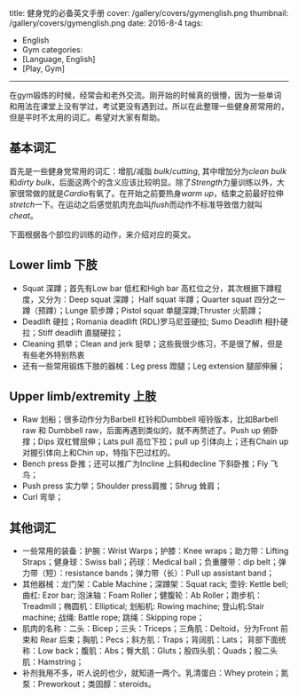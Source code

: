 title: 健身党的必备英文手册
cover: /gallery/covers/gymenglish.png
thumbnail: /gallery/covers/gymenglish.png
date: 2016-8-4
tags:
- English
- Gym
categories:
- [Language, English]
- [Play, Gym]
---

在gym锻炼的时候，经常会和老外交流。刚开始的时候真的很懵，因为一些单词和用法在课堂上没有学过，考试更没有遇到过。所以在此整理一些健身房常用的，但是平时不太用的词汇。希望对大家有帮助。

<!-- more -->

## 基本词汇
首先是一些健身党常用的词汇：增肌/减脂 *bulk*/*cutting*, 其中增加分为*clean bulk*和*dirty bulk*，后面这两个的含义应该比较明显。除了*Strength*力量训练以外，大家很常做的就是*Cardio*有氧了。在开始之前要热身*warm up*，结束之前最好拉伸*stretch*一下。在运动之后感觉肌肉充血叫*flush*而动作不标准导致借力就叫*cheat*。

下面根据各个部位的训练的动作，来介绍对应的英文。

## Lower limb 下肢
- Squat 深蹲；首先有Low bar 低杠和High bar 高杠位之分，其次根据下蹲程度，又分为：Deep squat 深蹲； Half squat 半蹲；Quarter squat 四分之一蹲（预蹲）；Lunge 箭步蹲；Pistol squat 单腿深蹲;Thruster 火箭蹲；
- Deadlift 硬拉；Romania deadlift (RDL)罗马尼亚硬拉; Sumo Deadlift 相扑硬拉；Stiff deadlift 直腿硬拉；
- Cleaning 抓举；Clean and jerk 挺举；这些我很少练习，不是很了解，但是有些老外特别热衷
- 还有一些常用锻炼下肢的器械：Leg press 蹬腿；Leg extension 腿部伸展；

## Upper limb/extremity 上肢
- Raw 划船；很多动作分为Barbell 杠铃和Dumbbell 哑铃版本，比如Barbell raw 和 Dumbbell raw，后面再遇到类似的，就不再赘述了。Push up 俯卧撑；Dips 双杠臂屈伸；Lats pull 高位下拉；pull up 引体向上；还有Chain up对握引体向上和Chin up，特指下巴过杠的。
- Bench press 卧推；还可以推广为Incline 上斜和decline 下斜卧推；Fly 飞鸟；
- Push press 实力举；Shoulder press肩推；Shrug 耸肩；
- Curl 弯举；

## 其他词汇
- 一些常用的装备：护腕：Wrist Warps；护膝：Knee wraps；助力带：Lifting Straps；健身球：Swiss ball；药球：Medical ball；负重腰带：dip belt；弹力带（短）：resistance bands；弹力带（长）：Pull up assistant band；
- 其他器械：龙门架：Cable Machine；深蹲架：Squat rack; 壶铃: Kettle bell; 曲杠: Ezor bar; 泡沫轴：Foam Roller；健腹轮：Ab Roller；跑步机：Treadmill；椭圆机：Elliptical; 划船机: Rowing machine; 登山机:Stair machine; 战绳: Battle rope; 跳绳：Skipping rope；
- 肌肉的名称：二头：Bicep；三头：Triceps；三角肌：Deltoid，分为Front 前束和 Rear 后束；胸肌：Pecs；斜方肌：Traps；背阔肌：Lats；
背部下面统称：Low back；腹肌：Abs；臀大肌：Gluts；股四头肌：Quads；股二头肌：Hamstring；
- 补剂我用不多，听人说的也少，就知道一两个。乳清蛋白：Whey protein；氮泵：Preworkout；类固醇：steroids。
